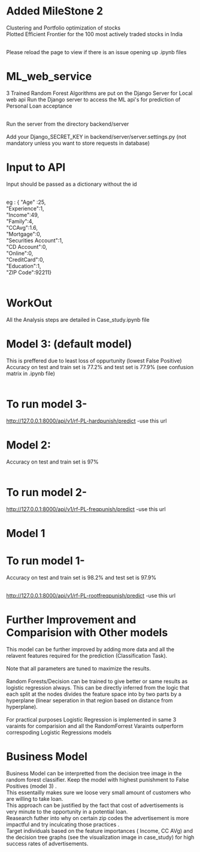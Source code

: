 # Added MileStone 2

Clustering and Portfolio optimization of stocks <br />
Plotted Efficient Frontier for the 100 most actively traded stocks in India <br /> <br />

Please reload the page to view if there is an issue opening up .ipynb files



# ML_web_service

 3 Trained Random Forest Algorithms are put on the Django Server for Local web api
 Run the Django server to access the ML api's for prediction of Personal Loan acceptance <br /> <br />
 
 Run the server from the directory backend/server  <br />  
 Add your Django_SECRET_KEY in backend/server/server.settings.py (not mandatory unless you want to store requests in database)  <br />
 
 # Input to API
 Input should be passed as a dictionary without the id <br /> <br />
 
 eg :
{
			"Age" :25, <br />
			"Experience":1, <br />
			"Income":49, <br />
			"Family":4, <br />
			"CCAvg":1.6, <br />
			"Mortgage":0, <br />
			"Securities Account":1, <br />
			"CD Account":0,  <br />
			"Online":0, <br />
			"CreditCard":0, <br />
			"Education":1, <br />
			"ZIP Code":92211}  <br /> <br />
 # WorkOut
 All the Analysis steps are detailed in Case_study.ipynb file  
 
 # Model 3: (default model)
 This is preffered due to least loss of oppurtunity (lowest False Positive)    <br />
 Accuracy on test and train set is 77.2% and test set is 77.9%  (see confusion matrix in .ipynb file) <br /> <br />
 # To run model 3- <br />
 http://127.0.0.1:8000/api/v1/rf-PL-hardpunish/predict -use this url  <br /> 
 

       
 
 # Model 2:
 Accuracy on test and train set is 97%  <br /> <br />
 

 # To run model 2- <br />
 http://127.0.0.1:8000/api/v1/rf-PL-freqpunish/predict -use this url <br /> 
 

 
 # Model 1
 # To run model 1-   <br />
 Accuracy on test and train set is 98.2% and test set is 97.9%   <br /> <br />
 

 http://127.0.0.1:8000/api/v1/rf-PL-rootfreqpunish/predict -use this url  <br />
 

 # Further Improvement  and Comparision with Other models
 
 This model can be further improved by adding more data and all the relavent features required for the prediction (Classification Task). <br /> <br />
 Note that all parameters are tuned to maximize the results. <br /> <br />
 Random Forests/Decision can be trained to give better or same results as logistic regression always. This can be directly inferred from the logic that each split at the nodes divides the feature space into by two parts by a hyperplane (linear seperation in that region based on distance from hyperplane). <br /> <br />
 For practical purposes Logistic Regression is implemented in same 3 varaints for comparision and all the RandomForrest Varaints outperform correspoding Logistic Regressions models
 
 # Business Model
 Business Model can be interpretted from the decision tree image in the random forest classifier. Keep the model with highest punishment to False Positives (model 3) .<br /> This essentailly makes sure we loose very small amount of customers who are willing to take loan. <br /> This approach can be justified by the fact that cost of advertisements is very minute to the opportunity in a potential loan. <br /> Reasearch futher into why on certain zip codes the advertisement is more impactful and try inculcating those practices  . <br /> Target individuals based on the feature importances ( Income, CC AVg) and the decision tree graphs (see the visualization image in case_study) for high success rates of advertisements.
